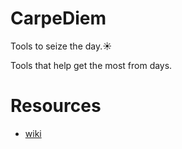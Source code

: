 # CarpeDiem
Tools to seize the day.:sunny:

Tools that help get the most from days.

# Resources
* [wiki](https://github.com/humayuns/CarpeDiem/wiki)
